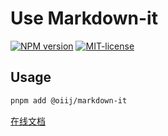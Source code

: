 # Use Markdown-it

[![NPM version](https://img.shields.io/npm/v/@oiij/markdown-it)](https://www.npmjs.com/package/@oiij/markdown-it)
[![MIT-license](https://img.shields.io/npm/l/@oiij/markdown-it)](https://github.com/Eiog/@oiij/markdown-it/blob/main/LICENSE)

## Usage

```bash
pnpm add @oiij/markdown-it
```

[在线文档](https://oiij-use.vercel.app/examples/markdown-it/started)
